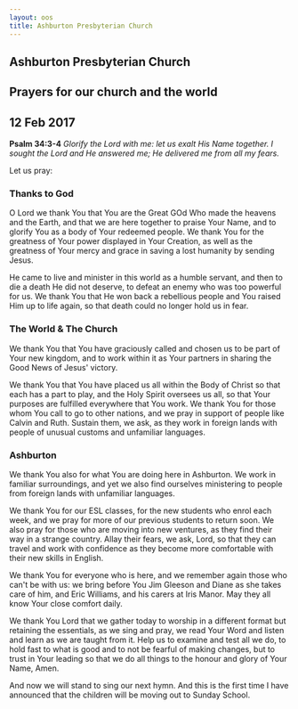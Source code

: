 ```yaml
---
layout: oos
title: Ashburton Presbyterian Church
---
```

## Ashburton Presbyterian Church

## Prayers for our church and the world

## 12 Feb 2017 

__Psalm 34:3-4__ _Glorify the Lord with me: let us exalt His Name together. I sought the Lord
 and He answered me; He delivered me from all my fears._

Let us pray:

### Thanks to God
O Lord we thank You that You are the Great GOd Who made the heavens and the Earth, and that we are here together to praise Your Name, and to glorify You as a body of Your redeemed people. We thank You for the greatness of Your power displayed in Your Creation, as well as the greatness of Your mercy and grace in saving a lost humanity by sending Jesus.

He came to live and minister in this world as a humble servant, and then to die a death He did not deserve, to defeat an enemy who was too powerful for us. We thank You that He won back a rebellious people and You raised Him up to life again, so that death could no longer hold us in fear.

### The World & The Church
We thank You that You have graciously called and chosen us to be part of Your new kingdom, and to work within it as Your partners in sharing the Good News of Jesus' victory.

We thank You that You have placed us all within the Body of Christ so that each has a part to play, and the Holy Spirit oversees us all, so that Your purposes are fulfilled everywhere that You work. We thank You for those whom You call to go to other nations, and we pray in support of people like Calvin and Ruth. Sustain them, we ask, as they work in foreign lands with people of unusual customs and unfamiliar languages.

### Ashburton
We thank You also for what You are doing here in Ashburton. We work in familiar surroundings, and yet we also find ourselves ministering to people from foreign lands with unfamiliar languages.

We thank You for our ESL classes, for the new students who enrol each week, and we pray for more of our previous students to return soon. We also pray for those who are moving into new ventures, as they find their way in a strange country. Allay their fears, we ask, Lord, so that they can travel and work with confidence as they become more comfortable with their new skills in English. 

We thank You for everyone who is here, and we remember again those who can't be with us: we bring before You Jim Gleeson and Diane as she takes care of him, and Eric Williams, and his carers at Iris Manor. May they all know Your close comfort daily.

We thank You Lord that we gather today to worship in a different format but retaining the essentials, as we sing and pray, we read Your Word and listen and learn as we are taught from it. Help us to examine and test all we do, to hold fast to what is good and to not be fearful of making changes, but to trust in Your leading so that we do all things to the honour and glory of Your Name, Amen.

<nbsp>

And now we will stand to sing our next hymn. And this is the first time I have announced that the children will be moving out to Sunday School.
